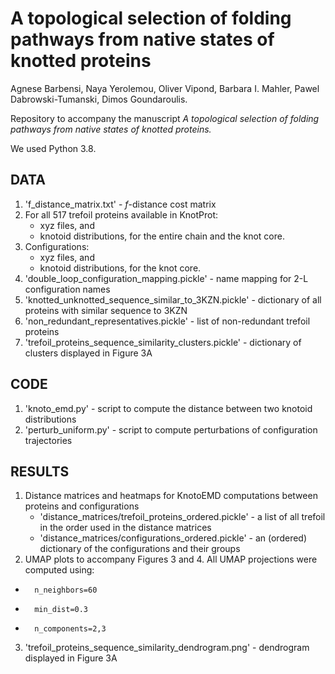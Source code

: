 # A topological selection of folding pathways from native states of knotted proteins

Agnese Barbensi, Naya Yerolemou, Oliver Vipond, Barbara I. Mahler, Pawel Dabrowski-Tumanski, Dimos Goundaroulis.


Repository to accompany the manuscript *A topological selection of folding pathways from native states of knotted proteins.*


We used Python 3.8.


## DATA

1. 'f_distance_matrix.txt' - $f$-distance cost matrix
2. For all 517 trefoil proteins available in KnotProt:
	- xyz files, and
	- knotoid distributions,
	for the entire chain and the knot core.
3. Configurations:
	- xyz files, and
	- knotoid distributions,
	for the knot core.
4. 'double_loop_configuration_mapping.pickle' - name mapping for 2-L configuration names
5. 'knotted_unknotted_sequence_similar_to_3KZN.pickle' - dictionary of all proteins with similar sequence to 3KZN
6. 'non_redundant_representatives.pickle' - list of non-redundant trefoil proteins
7. 'trefoil_proteins_sequence_similarity_clusters.pickle' - dictionary of clusters displayed in Figure 3A


## CODE

1. 'knoto_emd.py' - script to compute the distance between two knotoid distributions
2. 'perturb_uniform.py' - script to compute perturbations of configuration trajectories



## RESULTS

1. Distance matrices and heatmaps for KnotoEMD computations between proteins and configurations
	- 'distance_matrices/trefoil_proteins_ordered.pickle' - a list of all trefoil in the order used in the distance matrices
	- 'distance_matrices/configurations_ordered.pickle' - an (ordered) dictionary of the configurations and their groups
2. UMAP plots to accompany Figures 3 and 4. All UMAP projections were computed using: 
-       n_neighbors=60
-       min_dist=0.3
-       n_components=2,3
3. 'trefoil_proteins_sequence_similarity_dendrogram.png' - dendrogram displayed in Figure 3A
